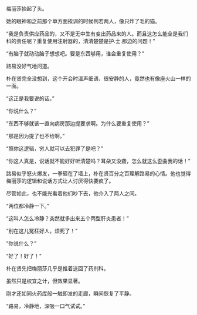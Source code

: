 梅丽莎抬起了头。

她的眼神和之前那个单方面挨训的时候判若两人，像只炸了毛的猫。

“我是负责供应药品的，又不是无中生有变出药品来的人。而且这怎么能全是我们科的责任呢？重复使用注射器的，清清楚楚是护.士.那边的问题！”

“有脑子就动动脑子想想吧。要是东西够用，谁会重复使用？”

路易没好气地问道。

朴在贤完全没想到，这个开会时温声细语、很安静的人，竟然也有像座火山一样的一面。

“这正是我要说的话。”

“你说什么？”

“东西不够就该一直向病房那边提要求啊。为什么要重复使用？”

“那是因为提了也不给啊。”

“照你这逻辑，穷人就可以去犯罪了是吧？”

“你这人真是，说话就不能好好听清楚吗？耳朵又没聋，怎么就这么歪曲我的话！”

路易似乎怒火爆发，一拳砸在了墙上，朴在贤百分之百理解路易的心情。他也觉得梅丽莎的逻辑和说话方式让人讨厌得快要疯了。

尽管如此，也不能光看着他们吵下去，他介入了两人之间。

“两位都冷静一下。”

“这叫人怎么冷静？突然就多出来五个丙型肝炎患者！”

“别在这儿冤枉好人，烦死了！”

“你说什么？”

“好了！好了！”

朴在贤先把梅丽莎几乎是推着送回了药剂科。

虽然只是权宜之计，但效果显著。

刚才还如同火药库般一触即发的走廊，瞬间恢复了平静。

“路易，冷静地，深吸一口气试试。”